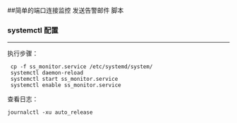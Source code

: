 ##简单的端口连接监控 发送告警邮件 脚本
### systemctl 配置

---
执行步骤：

```
 cp -f ss_monitor.service /etc/systemd/system/
 systemctl daemon-reload
 systemctl start ss_monitor.service
 systemctl enable ss_monitor.service
```
查看日志：
```
journalctl -xu auto_release
```

